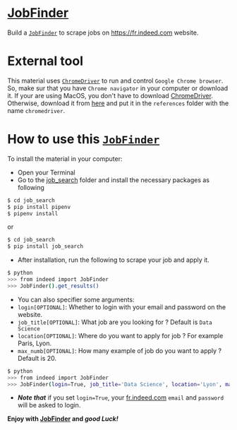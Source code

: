 
[JobFinder](https://github.com/djibybalde/job_search) 
==========

Build a [`JobFinder`](https://github.com/djibybalde/job_search) to scrape jobs on https://fr.indeed.com website.


External tool
=============
This material uses [`ChromeDriver`](https://chromedriver.chromium.org) to run and control `Google Chrome browser`. 
So, make sur that you have `Chrome navigator` in your computer or download it. 
If your are using MacOS, you don't have to download [ChromeDriver](https://chromedriver.chromium.org). 
Otherwise, download it from [here](https://chromedriver.chromium.org) and put it in the `references` folder with the name `chromedriver`. 


How to use this [`JobFinder`](https://github.com/djibybalde/job_search)
============

To install the material in your computer:
- Open your Terminal
- Go to the [job_search](https://github.com/djibybalde/job_search) folder and install the necessary packages as following
```bash
$ cd job_search
$ pip install pipenv
$ pipenv install
```
or 
```bash
$ cd job_search
$ pip install job_search
```

- After installation, run the following to scrape your job and apply it. 
```bash
$ python
>>> from indeed import JobFinder
>>> JobFinder().get_results()
```

- You can also specifier some arguments:
- `login[OPTIONAL]`: Whether to login with your email and password on the website.  
- `job_title[OPTIONAL]`: What job are you looking for ? Default is `Data Science` 
- `location[OPTIONAL]`: Where do you want to apply for job ? For example Paris, Lyon.
- `max_numb[OPTIONAL]`: How many example of job do you want to apply ? Default is 20. 

```bash
$ python
>>> from indeed import JobFinder
>>> JobFinder(login=True, job_title='Data Science', location='Lyon', max_numb=10).get_results()
```

- ***Note that*** if you set `login=True`, your [fr.indeed.com](https://fr.indeed.com) `email` and `password` will be asked to login.

**Enjoy with [JobFinder](https://github.com/djibybalde/job_search) and *good Luck!***
